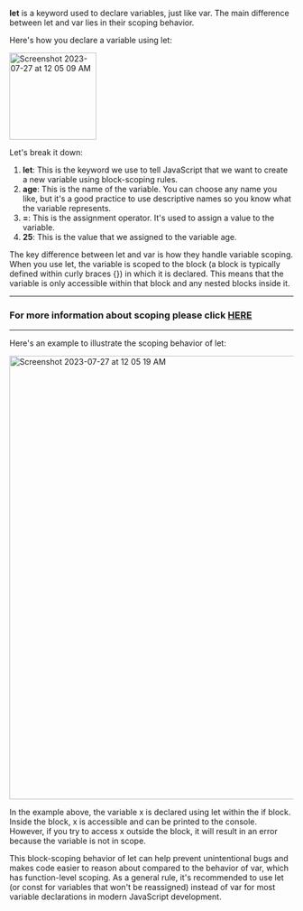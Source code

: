 **let** is a keyword used to declare variables, just like var. The main difference between let and var lies in their scoping behavior.

Here's how you declare a variable using let:

<img width="154" alt="Screenshot 2023-07-27 at 12 05 09 AM" src="https://github.com/ERA-Solutions-LLC/JavaScript-Intermediate-Assignments/assets/92329761/bb9395b3-f2d2-4fe2-8c0e-1a8c7cfd1eed">


Let's break it down:

1. **let**: This is the keyword we use to tell JavaScript that we want to create a new variable using block-scoping rules.
2. **age**: This is the name of the variable. You can choose any name you like, but it's a good practice to use descriptive names so you know what the variable represents.
3. **=**: This is the assignment operator. It's used to assign a value to the variable.
4. **25**: This is the value that we assigned to the variable age.

The key difference between let and var is how they handle variable scoping. When you use let, the variable is scoped to the block (a block is typically defined within curly braces {}) in which it is declared. This means that the variable is only accessible within that block and any nested blocks inside it.

***
### For more information about scoping please click [HERE](https://github.com/ERA-Solutions-LLC/JavaScript-Intermediate-Assignments/wiki/Scoping)
***

Here's an example to illustrate the scoping behavior of let:

<img width="786" alt="Screenshot 2023-07-27 at 12 05 19 AM" src="https://github.com/ERA-Solutions-LLC/JavaScript-Intermediate-Assignments/assets/92329761/49d26944-d936-4aa0-9db6-643cd996bd85">


In the example above, the variable x is declared using let within the if block. Inside the block, x is accessible and can be printed to the console. However, if you try to access x outside the block, it will result in an error because the variable is not in scope.

This block-scoping behavior of let can help prevent unintentional bugs and makes code easier to reason about compared to the behavior of var, which has function-level scoping. As a general rule, it's recommended to use let (or const for variables that won't be reassigned) instead of var for most variable declarations in modern JavaScript development.